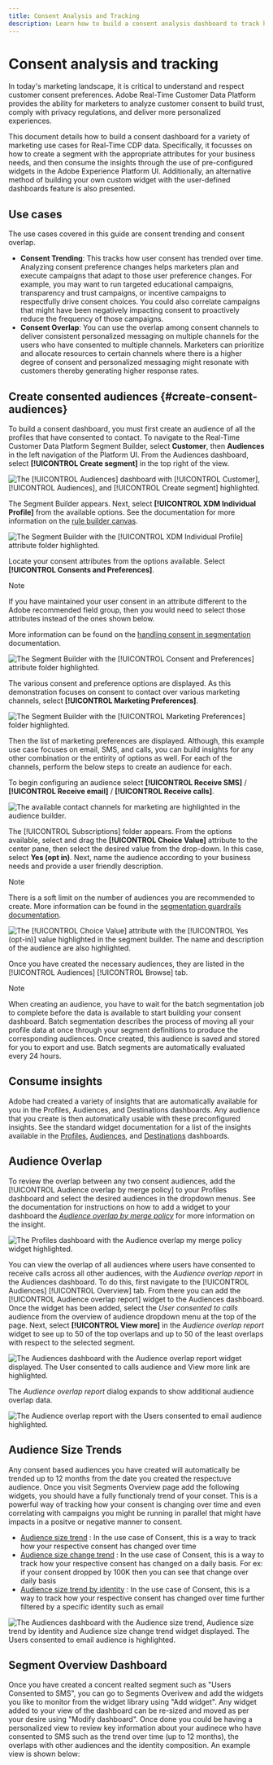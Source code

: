 ```yaml
---
title: Consent Analysis and Tracking
description: Learn how to build a consent analysis dashboard to track how user consent has trended over time. 
---
```

# Consent analysis and tracking

In today's marketing landscape, it is critical to understand and respect customer consent preferences. Adobe Real-Time Customer Data Platform provides the ability for marketers to analyze customer consent to build trust, comply with privacy regulations, and deliver more personalized experiences.

This document details how to build a consent dashboard for a variety of marketing use cases for Real-Time CDP data. Specifically, it focusses on how to create a segment with the appropriate attributes for your business needs, and then consume the insights through the use of pre-configured widgets in the Adobe Experience Platform UI. Additionally, an alternative method of building your own custom widget with the user-defined dashboards feature is also presented.

## Use cases

The use cases covered in this guide are consent trending and consent overlap.

- **Consent Trending**: This tracks how user consent has trended over time. Analyzing consent preference changes helps marketers plan and execute campaigns that adapt to those user preference changes. For example, you may want to run targeted educational campaigns, transparency and trust campaigns, or incentive campaigns to respectfully drive consent choices. You could also correlate campaigns that might have been negatively impacting consent to proactively reduce the frequency of those campaigns.
- **Consent Overlap**: You can use the overlap among consent channels to deliver consistent personalized messaging on multiple channels for the users who have consented to multiple channels. Marketers can prioritize and allocate resources to certain channels where there is a higher degree of consent and personalized messaging might resonate with customers thereby generating higher response rates.

<!-- ## Build a consent dashboard {#build-a-consent-dashboard} -->

## Create consented audiences {#create-consent-audiences}

To build a consent dashboard, you must first create an audience of all the profiles that have consented to contact. To navigate to the Real-Time Customer Data Platform Segment Builder, select **Customer**, then **Audiences** in the left navigation of the Platform UI. From the Audiences dashboard, select **[!UICONTROL Create segment]** in the top right of the view.

![The [!UICONTROL Audiences] dashboard with [!UICONTROL Customer], [!UICONTROL Audiences], and [!UICONTROL Create segment] highlighted.](../images/insights-use-cases/consent-analysis/create-segment.png)

The Segment Builder appears. Next, select **[!UICONTROL XDM Individual Profile]** from the available options. See the documentation for more information on the [rule builder canvas](../../segmentation/ui/segment-builder.md#rule-builder-canvas). 

![The Segment Builder with the [!UICONTROL XDM Individual Profile] attribute folder highlighted.](../images/insights-use-cases/consent-analysis/xdm-individual-profile.png)

Locate your consent attributes from the options available. Select **[!UICONTROL Consents and Preferences]**. 

>[!NOTE]
>
>If you have maintained your user consent in an attribute different to the Adobe recommended field group, then you would need to select those attributes instead of the ones shown below.

More information can be found on the [handling consent in segmentation](../../segmentation/consents.md#handling-consent-in-segmentation) documentation.

![The Segment Builder with the [!UICONTROL Consent and Preferences] attribute folder highlighted.](../images/insights-use-cases/consent-analysis/consent-and-preferences.png)

The various consent and preference options are displayed. As this demonstration focuses on consent to contact over various marketing channels, select **[!UICONTROL Marketing Preferences]**.

![The Segment Builder with the [!UICONTROL Marketing Preferences] folder highlighted.](../images/insights-use-cases/consent-analysis/marketing-preferences.png)

Then the list of marketing preferences are displayed. Although, this example use case focuses on email, SMS, and calls, you can build insights for any other combination or the entirity of options as well. For each of the channels, perform the below steps to create an audience for each.

To begin configuring an audience select **[!UICONTROL Receive SMS]** / **[!UICONTROL Receive email]** / **[!UICONTROL Receive calls]**.

![The available contact channels for marketing are highlighted in the audience builder.](../images/insights-use-cases/consent-analysis/channels.png)

The [!UICONTROL Subscriptions] folder appears. From the options available, select and drag the **[!UICONTROL Choice Value]** attribute to the center pane, then select the desired value from the drop-down. In this case, select **Yes (opt in)**. Next, name the audience according to your business needs and provide a user friendly description.

>[!NOTE]
>
>There is a soft limit on the number of audiences you are recommended to create. More information can be found in the [segmentation guardrails documentation](https://experienceleague.adobe.com/docs/experience-platform/profile/guardrails.html?lang=en#segmentation-guardrails).

![The [!UICONTROL Choice Value] attribute with the [!UICONTROL Yes (opt-in)] value highlighted in the segment builder. The name and description of the audience are also highlighted.](../images/insights-use-cases/consent-analysis/choice-value.png)

Once you have created the necessary audiences, they are listed in the [!UICONTROL Audiences] [!UICONTROL Browse] tab. 

>[!NOTE]
>
>When creating an audience, you have to wait for the batch segmentation job to complete before the data is available to start building your consent dashboard. Batch segmentation describes the process of moving all your profile data at once through your segment definitions to produce the corresponding audiences. Once created, this audience is saved and stored for you to export and use. Batch segments are automatically evaluated every 24 hours.


## Consume insights

Adobe had created a variety of insights that are automatically available for you in the Profiles, Audiences, and Destinations dashboards. Any audience that you create is then automatically usable with these preconfigured insights. See the standard widget documentation for a list of the insights available in the [Profiles](../guides/profiles.md#standard-widgets), [Audiences](../guides/audiences.md#standard-widgets), and [Destinations](../guides/destinations.md) dashboards.

## Audience Overlap

To review the overlap between any two consent audiences, add the [!UICONTROL Audience overlap by merge policy] to your Profiles dashboard and select the desired audiences in the dropdown menus. See the documentation for instructions on how to add a widget to your dashboard the [*Audience overlap by merge policy*](../guides/profiles.md#audience-overlap-by-merge-policy) for more information on the insight.

![The Profiles dashboard with the Audience overlap my merge policy widget highlighted.]()
 
You can view the overlap of all audiences where users have consented to receive calls across all other audiences, with the *Audience overlap report* in the Audiences dashboard. To do this, first navigate to the [!UICONTROL Audiences] [!UICONTROL Overview] tab. From there you can add the [!UICONTROL Audience overlap report] widget to the Audiences dashboard. Once the widget has been added, select the *User consented to calls* audience from the overview of audience dropdown menu at the top of the page. Next, select **[!UICONTROL View more]** in the *Audience overlap report* widget to see up to 50 of the top overlaps and up to 50 of the least overlaps with respect to the selected segment.

![The Audiences dashboard with the Audience overlap report widget displayed. The User consented to calls audience and View more link are highlighted.]()

The *Audience overlap report* dialog expands to show additional audience overlap data.

![The Audience overlap report with the Users consented to email audience highlighted.]()

<!--  -->

## Audience Size Trends

Any consent based audiences you have created will automatically be trended up to 12 months from the date you created the respectuve audience. Once you visit Segments Overview page add the following widgets, you should have a fully functionaly trend of your conset. This is a powerful way of tracking how your consent is changing over time and even correlating with campaigns you might be running in parallel that might have impacts in a positve or negative manner to consent.

- [Audience size trend](../guides/audiences.md#audience-size-trend) : In the use case of Consent, this is a way to track how your respective consent has changed over time
- [Audience size change trend](../guides/audiences.md#audience-size-change-trend) : In the use case of Consent, this is a way to track how your respective consent has changed on a daily basis. For ex: if your consent dropped by 100K then you can see that change over daily basis
- [Audience size trend by identity](../guides/audiences.md#audience-size-trend-by-identity) : In the use case of Consent, this is a way to track how your respective consent has changed over time further filtered by a specific identity such as email

![The Audiences dashboard with the Audience size trend, Audience size trend by identity and Audience size change trend widget displayed. The Users consented to email audience is highlighted.]()

## Segment Overview Dashboard

Once you have created a concent realted segment such as "Users Consented to SMS", you can go to Segments Overivew and add the widgets you like to monitor from the widget library using "Add widget". Any widget added to your view of the dashboard can be re-sized and moved as per your desire using "Modify dashboard". Once done you could be having a personalized view to review key information about your audinece who have consented to SMS such as the trend over time (up to 12 months), the overlaps with other audiences and the identity composition. An example view is shown below:
